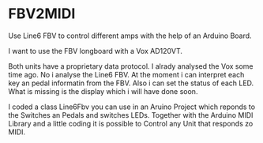 # FBV2MIDI
Use Line6 FBV to control different amps with the help of an Arduino Board.

I want to use the FBV longboard with a Vox AD120VT. 

Both units have a proprietary data protocol.
I alrady analysed the Vox some time ago.
No i analyse the Line6 FBV.
At the moment i can interpret each key an pedal informatin from the FBV.
Also i can set the status of each LED.
What is missing is the display which i will have done soon.

I coded a class Line6Fbv you can use in an Aruino Project which reponds to the Switches an Pedals and switches LEDs.
Together with the Arduino MIDI Library and a little coding it is possible to Control any Unit that responds zo MIDI.






